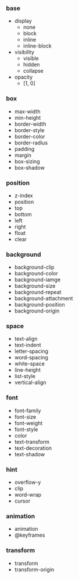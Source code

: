 ### base
* display
    * none
    * block
    * inline
    * inline-block
* visibility
    * visible
    * hidden
    * collapse
* opacity
    * [1, 0]

### box
* max-width
* min-height
* border-width
* border-style
* border-color
* border-radius
* padding
* margin
* box-sizing
* box-shadow

### position
* z-index
* position
* top
* bottom
* left
* right
* float
* clear

### background
* background-clip
* background-color
* background-iamge
* background-size
* background-repeat
* background-attachment
* background-position
* background-origin

### space
* text-align
* text-indent
* letter-spacing
* word-spacing
* white-space
* line-height
* list-style
* vertical-align

### font
* font-family
* font-size
* font-weight
* font-style
* color
* text-transform
* text-decoration
* text-shadow

### hint
* overflow-y
* clip
* word-wrap
* cursor

### animation
* animation
* @keyframes

### transform
* transform
* transform-origin

